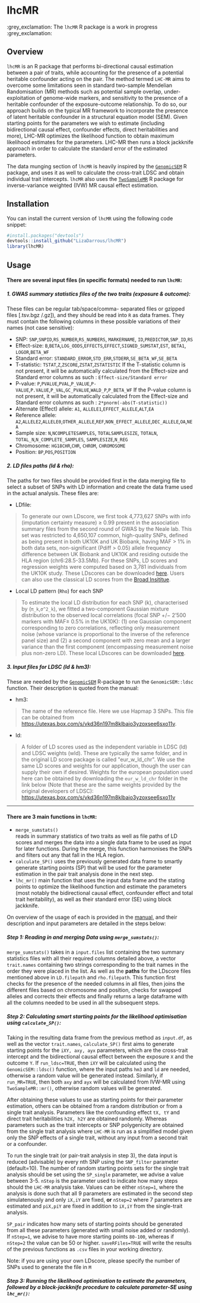 # lhcMR


:grey\_exclamation: The `lhcMR` R package is a work in progress :grey\_exclamation:

## Overview

`lhcMR` is an R package that performs bi-directional causal estimation between a pair of traits, while accounting for the presence of a potential heritable confounder acting on the pair. The method termed `LHC-MR` aims to overcome some limitations seen in standard two-sample Mendelian Randomisation (MR) methods such as potential sample overlap, under-exploitation of genome-wide markers, and sensitivity to the presence of a heritable confounder of the exposure-outcome relationship. 
To do so, our approach builds on the typical MR framework to incorporate the presence of latent heritable confounder in a structural equation model (SEM). 
Given starting points for the parameters we wish to estimate (including bidirectional causal effect, confounder effects, direct heritabilities and more), LHC-MR optimizes the likelihood function to obtain maximum likelihood estimates for the parameters. LHC-MR then runs a block jackknife approach in order to calculate the standard error of the estimated parameters.  

The data munging section of `lhcMR` is heavily inspired by the [`GenomicSEM`](https://github.com/GenomicSEM/GenomicSEM/) R package, and uses it as well to calculate the cross-trait LDSC and obtain individual trait intercepts. `lhcMR` also uses the [`TwoSampleMR`](https://github.com/MRCIEU/TwoSampleMR/) R package for inverse-variance weighted (IVW) MR causal effect estimation. 

## Installation

You can install the current version of `lhcMR` using the following code snippet:    
```r
#install.packages("devtools")
devtools::install_github("LizaDarrous/lhcMR")
library(lhcMR)
```

## Usage

#### There are several input files (in specific formats) needed to run `lhcMR`:

##### 1. GWAS summary statistics files of the two traits (exposure & outcome):
These files can be regular tab/space/comma- separated files or gzipped files [.tsv.bgz /.gz]), and they should be read into `R` as data frames. They must contain the following columns in these possible variations of their names (not case sensitive):

* SNP: `SNP`,`SNPID`,`RS_NUMBER`,`RS_NUMBERS`, `MARKERNAME`, `ID`,`PREDICTOR`,`SNP_ID`,`RS`
* Effect-size: `B`,`BETA`,`LOG_ODDS`,`EFFECTS`,`EFFECT`,`SIGNED_SUMSTAT`,`EST`, `BETA1`, `LOGOR`,`BETA_WF`
* Standard error: `STANDARD_ERROR`,`STD_ERR`,`STDERR`,`SE_BETA_WF`,`SE_BETA`
* T-statistic: `TSTAT`,`Z`,`ZSCORE`,`ZSTAT`,`ZSTATISTIC`
    If the T-statistic column is not present, it will be automatically calculated from the Effect-size and Standard error columns as such : `Effect-size/Standard error`  
* P-value: `P`,`PVALUE`,`PVAL`,`P_VALUE`,`P-VALUE`,`P.VALUE`,`P_VAL`,`GC_PVALUE`,`WALD_P`,`P_BETA_WF`
    If the P-value column is not present, it will be automatically calculated from the Effect-size and Standard error columns as such : `2*pnorm(-abs(T-statistic))`
* Alternate (Effect) allele:  `A1`, `ALLELE1`,`EFFECT_ALLELE`,`ALT`,`EA`    
* Reference allele: `A2`,`ALLELE2`,`ALLELE0`,`OTHER_ALLELE`,`REF`,`NON_EFFECT_ALLELE`,`DEC_ALLELE`,`OA`,`NEA`    
* Sample size: `N`,`NCOMPLETESAMPLES`, `TOTALSAMPLESIZE`, `TOTALN`, `TOTAL_N`,`N_COMPLETE_SAMPLES`, `SAMPLESIZE`,`N_REG`  
* Chromosome: `HG18CHR`,`CHR`, `CHROM`, `CHROMOSOME`    
* Position: `BP`,`POS`,`POSITION`   

##### 2. LD files paths (ld & rho):
The paths for two files should be provided first in the data merging file to select a subset of SNPs with LD information and create the data frame used in the actual analysis. These files are:

- LDfile: 

> To generate our own LDscore, we first took 4,773,627 SNPs with info (imputation certainty measure) ≥ 0.99 present in the association summary files from the second round of GWAS by the Neale lab. This set was restricted to 4,650,107 common, high-quality SNPs, defined as being present in both UK10K and UK Biobank, having MAF > 1% in both data sets, non-significant (Pdiff > 0.05) allele frequency difference between UK Biobank and UK10K and residing outside the HLA region (chr6:28.5-33.5Mb). For these SNPs, LD scores and regression weights were computed based on 3,781 individuals from the UK10K study. These LDscores can be downloaded [here](https://drive.google.com/file/d/1uua6zIournPvcJAs-QVWs8pTUVLtZ5Ym/view?usp=sharing). Users can also use the classical LD scores from the [Broad Insititue](https://data.broadinstitute.org/alkesgroup/LDSCORE/).

- Local LD pattern (`Rho`) for each SNP

> To estimate the local LD distribution for each SNP (k), characterised by (`π_k`,`σ^2_k`), we fitted a two-component Gaussian mixture distribution to the observed local correlations (focal SNP +/− 2’500 markers with MAF≥ 0.5% in the UK10K): (1) one Gaussian component corresponding to zero correlations, reflecting only measurement noise (whose variance is proportional to the inverse of the reference panel size) and (2) a second component with zero mean and a larger variance than the first component (encompassing measurement noise plus non-zero LD). These local LDscores can be downloaded [here](https://drive.google.com/file/d/1uua6zIournPvcJAs-QVWs8pTUVLtZ5Ym/view?usp=sharing).


##### 3. Input files for LDSC (ld & hm3):
These are needed by the [`GenomicSEM`](https://github.com/GenomicSEM/GenomicSEM/) R-package to run the `GenomicSEM::ldsc` function. Their description is quoted from the manual:   

- hm3: 

> The name of the reference file. Here we use Hapmap 3 SNPs. This file can be obtained from https://utexas.box.com/s/vkd36n197m8klbaio3yzoxsee6sxo11v.

- ld:   

> A folder of LD scores used as the independent variable in LDSC (ld) and LDSC weights (wld). These are typically the same folder, and in the original LD score package is called "eur_w_ld_chr". We use the same LD scores and weights for our application, though the user can supply their own if desired. Weights for the european population used here can be obtained by downloading the `eur_w_ld_chr` folder in the link below (Note that these are the same weights provided by the original developers of LDSC): https://utexas.box.com/s/vkd36n197m8klbaio3yzoxsee6sxo11v 

* * *

#### There are 3 main functions in `lhcMR`: 

-   `merge_sumstats()`  
reads in summary statistics of two traits as well as file paths of LD scores and merges the data into a single data frame to be used as input for later functions. During the merge, this function harmonises the SNPs and filters out any that fall in the HLA region.
-   `calculate_SP()` 
uses the previously generated data frame to smartly generate starting points (SP) that will be used for the parameter estimation in the pair trait analysis done in the next step. 
-   `lhc_mr()` 
main function that uses the input data frame and the stating points to optimize the likelihood function and estimate the parameters (most notably the bidirectional causal effect, confounder effect and total trait heritability), as well as their standard error (SE) using block jackknife.

On overview of the usage of each is provided in the [manual](doc/lhcMR_manual.pdf), and their description and input parameters are detailed in the steps below:

##### Step 1: Reading in and merging Data using `merge_sumstats()`:
`merge_sumstats()` takes in a `input.files` list containing the two summary statistics files with all their required columns detailed above, a vector `trait.names` containing two strings corresponding to the trait names in the order they were placed in the list. As well as the **paths** for the LDscore files mentioned above in `LD.filepath` and `rho.filepath`. This function first checks for the presence of the needed columns in all files, then joins the different files based on chromosome and position, checks for swapped alleles and corrects their effects and finally returns a large dataframe with all the columns needed to be used in all the subsequent steps.

##### Step 2: Calculating smart starting points for the likelihood optimisation using `calculate_SP()`:
Taking in the resulting data frame from the previous method as `input.df`, as well as the vector `trait.names`, `calculate_SP()` first aims to generate starting points for the `iXY, axy, ayx` parameters, which are the cross-trait intercept and the bidirectional causal effect between the exposure `X` and the outcome `Y`. If `run_ldsc=TRUE`, then `iXY` will be calculated using the `GenomicSEM::ldsc()` function, where the input paths `hm3` and `ld` are needed, otherwise a random value will be generated instead. Similarly, if `run_MR=TRUE`, then both `axy` and `ayx` will be calculated from IVW-MR using `TwoSampleMR::mr()`, otherwise random values will be generated.

After obtaining these values to use as starting points for their parameter estimation, others can be obtained from a random distribution or from a single trait analysis. Parameters like the confounding effect `tX, tY` and direct trait heritabilities `h2X, h2Y` are obtained randomly. Whereas parameters such as the trait intercepts or SNP polygenicity are obtained from the single trait analysis where `LHC-MR` is run as a simplified model given only the SNP effects of a single trait, without any input from a second trait or a confounder.

To run the single trait (or pair-trait analysis in step 3), the data input is reduced (advisable) by every nth SNP using the `SNP_filter` parameter (default=10). The number of random starting points sets for the single trait analysis should be set using the `SP_single` parameter, we advise a value between 3-5.
`nStep` is the parameter used to indicate how many steps should the `LHC-MR` analysis take. Values can be either `nStep=1`, where the analysis is done such that all 9 parameters are estimated in the second step simulatenously and only `iX,iY` are fixed, **or** `nStep=2` where 7 parameters are estimated and `piX,piY` are fixed in addition to `iX,iY` from the single-trait analysis.

`SP_pair` indicates how many sets of starting points should be generated from all these parameters (generated with small noise added or randomly). If `nStep=1`, we advise to have more starting points `80-100`, whereas if `nStep=2` the value can be 50 or higher.
`saveRFiles=TRUE` will write the results of the previous functions as `.csv` files in your working directory.

Note: if you are using your own LDscore, please specify the number of SNPs used to generate the file in `M`

##### Step 3: Running the likelihood optimisation to estimate the parameters, followed by a block-jackknife procedure to calculate parameter-SE using `lhc_mr()`:




